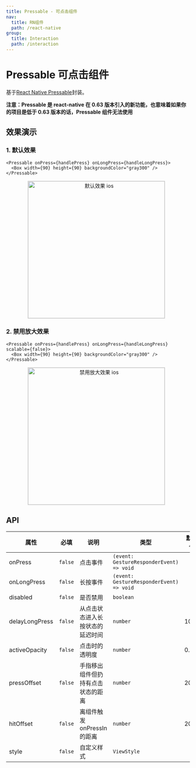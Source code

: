 ```yaml
---
title: Pressable - 可点击组件
nav:
  title: RN组件
  path: /react-native
group:
  title: Interaction
  path: /interaction
---
```


# Pressable 可点击组件

基于[React Native Pressable](https://reactnative.dev/docs/pressable)封装。

**注意：Pressable 是 react-native 在 0.63 版本引入的新功能，也意味着如果你的项目是低于 0.63 版本的话，Pressable 组件无法使用**

## 效果演示

### 1. 默认效果

```tsx | pure
<Pressable onPress={handlePress} onLongPress={handleLongPress}>
  <Box width={90} height={90} backgroundColor="gray300" />
</Pressable>
```

<center>
  <figure>
    <img
      alt="默认效果 ios"
      src="https://td-dev-public.oss-cn-hangzhou.aliyuncs.com/maoyes-app/1643190132405185135.gif"
      style="width: 375px; margin-right: 10px; border: 1px solid #ddd;"
    />
  </figure>
</center>

### 2. 禁用放大效果

```tsx | pure
<Pressable onPress={handlePress} onLongPress={handleLongPress} scalable={false}>
  <Box width={90} height={90} backgroundColor="gray300" />
</Pressable>
```

<center>
  <figure>
    <img
      alt="禁用放大效果 ios"
      src="https://td-dev-public.oss-cn-hangzhou.aliyuncs.com/maoyes-app/1643190173403789370.gif"
      style="width: 375px; margin-right: 10px; border: 1px solid #ddd;"
    />
  </figure>
</center>

## API

| 属性           | 必填    | 说明                               | 类型                                     | 默认值 |
| -------------- | ------- | ---------------------------------- | ---------------------------------------- | ------ |
| onPress        | `false` | 点击事件                           | `(event: GestureResponderEvent) => void` |        |
| onLongPress    | `false` | 长按事件                           | `(event: GestureResponderEvent) => void` |        |
| disabled       | `false` | 是否禁用                           | `boolean`                                |        |
| delayLongPress | `false` | 从点击状态进入长按状态的延迟时间   | `number`                                 | 1000   |
| activeOpacity  | `false` | 点击时的透明度                     | `number`                                 | 0.5    |
| pressOffset    | `false` | 手指移出组件但扔持有点击状态的距离 | `number`                                 | 20     |
| hitOffset      | `false` | 离组件触发 onPressIn 的距离        | `number`                                 | 20     |
| style          | `false` | 自定义样式                         | `ViewStyle`                              |        |
